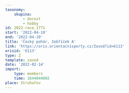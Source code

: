 ```yaml
---
taxonomy:
    skupina:
        - dorost
        - hobby
id: 2022-race_1771
start: '2022-04-10'
end: '2022-04-10'
title: 'Český pohár, žebříček A'
link: 'https://oris.orientacnisporty.cz/Zavod?id=6113'
orisid: '6113'
type: Z
template: zavod
date: '2022-02-14'
import:
    type: members
    time: 1644844802
place: Struhařov
---
```


